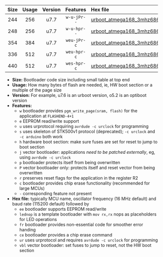 |Size|Usage|Version|Features|Hex file|
|:-:|:-:|:-:|:-:|:--|
|244|256|u7.7|`w-u-jPr--`|[urboot_atmega168_3mhz6864_57600bps_lednop_ur_vbl.hex](https://raw.githubusercontent.com/stefanrueger/urboot.hex/main/mcus/atmega168/fcpu_3mhz6864/57600_bps/urboot_atmega168_3mhz6864_57600bps_lednop_ur_vbl.hex)|
|248|256|u7.7|`w-u-hpr--`|[urboot_atmega168_3mhz6864_57600bps_lednop_fr_ur.hex](https://raw.githubusercontent.com/stefanrueger/urboot.hex/main/mcus/atmega168/fcpu_3mhz6864/57600_bps/urboot_atmega168_3mhz6864_57600bps_lednop_fr_ur.hex)|
|354|384|u7.7|`weu-jPr-c`|[urboot_atmega168_3mhz6864_57600bps_ee_lednop_fr_ce_ur_vbl.hex](https://raw.githubusercontent.com/stefanrueger/urboot.hex/main/mcus/atmega168/fcpu_3mhz6864/57600_bps/urboot_atmega168_3mhz6864_57600bps_ee_lednop_fr_ce_ur_vbl.hex)|
|336|512|u7.7|`weu-hpr-c`|[urboot_atmega168_3mhz6864_57600bps_ee_lednop_fr_ce_ur.hex](https://raw.githubusercontent.com/stefanrueger/urboot.hex/main/mcus/atmega168/fcpu_3mhz6864/57600_bps/urboot_atmega168_3mhz6864_57600bps_ee_lednop_fr_ce_ur.hex)|
|440|512|u7.7|`wes-hpr-c`|[urboot_atmega168_3mhz6864_57600bps_ee_lednop_fr_ce.hex](https://raw.githubusercontent.com/stefanrueger/urboot.hex/main/mcus/atmega168/fcpu_3mhz6864/57600_bps/urboot_atmega168_3mhz6864_57600bps_ee_lednop_fr_ce.hex)|

- **Size:** Bootloader code size including small table at top end
- **Usage:** How many bytes of flash are needed, ie, HW boot section or a multiple of the page size
- **Version:** For example, u7.6 is an urboot version, o5.2 is an optiboot version
- **Features:**
  + `w` bootloader provides `pgm_write_page(sram, flash)` for the application at `FLASHEND-4+1`
  + `e` EEPROM read/write support
  + `u` uses urprotocol requiring `avrdude -c urclock` for programming
  + `s` uses skeleton of STK500v1 protocol (deprecated); `-c urclock` and `-c arduino` both work
  + `h` hardware boot section: make sure fuses are set for reset to jump to boot section
  + `j` vector bootloader: applications *need to be patched externally*, eg, using `avrdude -c urclock`
  + `p` bootloader protects itself from being overwritten
  + `P` vector bootloader only: protects itself and reset vector from being overwritten
  + `r` preserves reset flags for the application in the register R2
  + `c` bootloader provides chip erase functionality (recommended for large MCUs)
  + `-` corresponding feature not present
- **Hex file:** typically MCU name, oscillator frequency (16 MHz default) and baud rate (115200 default) followed by
  + `ee` bootloader supports EEPROM read/write
  + `lednop` is a template bootloader with `mov rx,rx` nops as placeholders for LED operations
  + `fr` bootloader provides non-essential code for smoother error handing
  + `ce` bootloader provides a chip erase command
  + `ur` uses urprotocol and requires `avrdude -c urclock` for programming
  + `vbl` vector bootloader: set fuses to jump to reset, not the HW boot section
